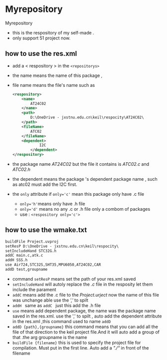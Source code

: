 # Myrepository
Myrepository

* this is the respository of my self-made .   
* only support 51 project now.
## how to use the res.xml
* add a   &lt; respository &gt; in the `<repositorys> `  

* the name means the name of this package ,

* file name means the file's name such as 

    ```xml
    <respository>
        <name>
            AT24C02
        </name>
        <path>
            D:\OneDrive - jxstnu.edu.cn\keil\respocity\AT24C02\
        </path>
        <fileName>
            ATC02
        </fileName>
        <dependent>
    			I2C
    		</dependent>
    </respository>
    ```
* the package name  _AT24C02_ but the file it contains is *ATC02.c*  and *ATC02.h* 

* the dependent means the package 's dependent package name , such as atc02 must add the I2C first.

* the `only` attribute if `only='c'` mean this package only have .c file 

    * `only='h'`means only have .h file
    * `only='d'` means no any .c or .h file only a combom of packages
    * use : `<respository only='c'>`

## how to use the wmake.txt

```txt
buildFile Project.uvproj
setResP D:\OneDrive - jxstnu.edu.cn\keil\respocity\
setIncludeHand STC32G.h
addC main.c,atk.c
addH SSS.h
use Air724,STC32S,SHT35,MPU6050,AT24C02,CAR
addD test,groupname

```

* command `setResP` means set the path of your res.xml saved
* `setIncludeHand` will autoly replace the *.c* file in the resposity let them include the parament
* `addC` means add the .c file to the *Project.urject* now the name of this file was unchange able use the *','* to spilt
* `addH ` same as `addC ` just this add the .h file
* `use` means add dependent package, the name was the package name saved in the res.xml. use the ',' to spilt , auto add the dependent attribute in the res.xml ,this command used to name `addD`
* `addD {path},{groupname}` this command means that you can add all the file of that  direction to the keil project file.And it will auto add a group of that .the arg groupname is the name
*  `buildFile {filename}` this is used to specify the project file for compilation. Must put in the first line. Auto add a _"./“_  in front of the filename

